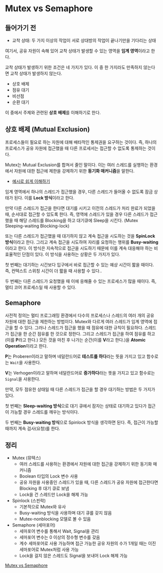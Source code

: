 # Mutex vs Semaphore

## 들어가기 전
* 교착 상태: 두 가지 이상의 작업이 서로 상대방의 작업이 끝나기만을 기다리는 상태   

여기서, 공유 자원이 속해 있어 교착 상태가 발생할 수 있는 영역을 <b>임계 영역</b>이라고 한다.   

교착 상태가 발생하기 위한 조건은 네 가지가 있다. 이 중 한 가지라도 만족하지 않는다면 교착 상태가 발생하지 않는다.   
* 상호 배제
* 점유 대기
* 비선점
* 순환 대기   

이 중에서 주제와 관련된 <b>상호 배제</b>를 이해하기로 한다.   

## 상호 배제 (Mutual Exclusion)
프로세스들이 필요로 하는 자원에 대해 배타적인 통제권을 요구하는 것이다. 즉, 하나의 프로세스가 공유 자원에 접근했을 때 다른 프로세서는 접근할 수 없도록 통제하는 것이다.   

Mutex는 Mutual Exclusion를 합쳐서 줄인 말이다. 이는 여러 스레드를 실행하는 환경에서 자원에 대한 접근에 제한을 강제하기 위한 <b>동기화 매커니즘</b>을 말한다.   

* [예시로 쉽게 이해하기](https://youtu.be/oazGbhBCOfU?t=172)   

임계 영역에서 하나의 스레드가 접근했을 경우, 다른 스레드가 들어올 수 없도록 잠금 상태가 된다. 이를 <b>Lock 방식</b>이라고 한다.   

만약 다른 스레드가 접근을 한다면 대기를 시키고 이전의 스레드가 처리 완료가 되었을 때, 순서대로 접근할 수 있도록 한다. 즉, 영역에 스레드가 있을 경우 다른 스레드가 접근했을 때 해당 스레드를 Blocking을 하고 대기큐에 Sleep을 시킨다. (Mutex Sleeping-waiting Blocking-lock)   

또는 다른 스레드가 접근했을 때 대기하지 않고 계속 접근을 시도하는 것을 <b>SpinLock 방식</b>이라고 한다. 그리고 계속 접근을 시도하여 자리를 요청하는 행위를 <b>Busy-waiting</b>이라고 한다. 이 방식은 지속적으로 접근을 시도하기 때문에 이를 계속 대응해야 하는 비효율적인 단점이 있다. 이 방식을 사용하는 상황은 두 가지가 있다.   

첫 번째는 대기하는 시간보다 입구에서 바로 접근할 수 있는 예상 시간이 짧을 때이다. 즉, 컨텍스트 스위칭 시간이 더 짧을 때 사용할 수 있다..   

두 번째는 다른 스레드가 요청했을 때 이에 응해줄 수 있는 프로세스가 많을 때이다. 즉, 멀티 코어 프로세스일 때 사용할 수 있다.   

## Semaphore
사전적 정의는 멀티 프로그래밍 환경에서 다수의 프로세스나 스레드의 여러 개의 공유 자원에 대한 접근을 제한하는 방법이다. Mutex와 다르게 여러 스레드가 임계 영역에 접근을 할 수 있다. 그러나 스레드가 접근을 했을 때 점유에 대한 규칙이 필요하다. 스레드가 접근을 한 순간 점유를 한 것으로 정한다. 그리고 스레드가 접근을 하여 점유를 하고(이를 <b>P</b>라고 한다.) 모든 것을 마친 후 나가는 순간(이를 <b>V</b>라고 한다.)을 <b>Atomic Operation</b>이라고 한다.   

<b>P</b>는 Proberen이라고 말하며 네덜란드어로 <b>테스트를 하다</b>라는 뜻을 가지고 있고 함수로는 ```Wait```을 사용한다.   

<b>V</b>는 Verhogen이라고 말하며 네덜란드어로 <b>증가하다</b>라는 뜻을 가지고 있고 함수로는 ```Signal```을 사용한다.   

만약, 모두 점유한 상태일 때 다른 스레드가 접근을 할 경우 대기하는 방법은 두 가지가 있다.   

첫 번째는 <b>Sleep-waiting 방식</b>으로 대기 큐에서 잠자는 상태로 대기하고 있다가 접근이 가능할 경우 스레드를 깨우는 방식이다.   

두 번째는 <b>Busy-waiting 방식</b>으로 Spinlock 방식을 생각하면 된다. 즉, 접근이 가능할 때까지 계속 검사(요청)를 한다.   

## 정리
* Mutex (뮤텍스)
    * 여러 스레드를 사용하는 환경에서 자원에 대한 접근을 강제하기 위한 동기화 매커니즘
    * Boolean 타입의 Lock 변수 사용
    * 공유 자원을 사용중인 스레드가 있을 때, 다른 스레드가 공유 자원에 접근한다면 Blocking 후 대기 큐로 보냄
    * Lock을 건 스레드만 Lock을 해제 가능
* Spinlock (스핀락)
    * 기본적으로 Mutex와 유사
    * Busy-waiting 방식을 사용하며 대기 큐를 갖지 않음
    * Mutex-nonblocking 모델로 볼 수 있음
* Semaphore (세마포어)
    * 세마포어 변수를 통해서 Wait, Signal을 관리
    * 세마포어 변수는 0 이상의 정수형 변수를 갖음
    * 계수 세마포어로 사용 가능하며 접근 가능한 공유 자원의 수가 1개일 때는 이진 세마포어로 Mutex처럼 사용 가능
    * Lock을 걸지 않은 스레드도 Signal을 보내어 Lock 해제 가능   

[Mutex vs Semaphore](https://www.youtube.com/watch?v=oazGbhBCOfU)